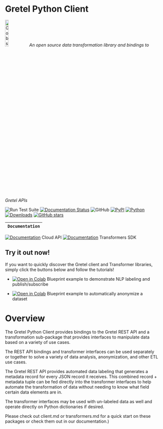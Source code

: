 # Gretel Python Client
<p align="left">
<img width=15% src="https://gretel-public-website.s3.amazonaws.com/assets/gobs_the_cat_@1x.png" alt="Gobs the Gretel.ai cat" />
<i>An open source data transformation library and bindings to Gretel APIs</i>
</p>


![Run Test Suite](https://github.com/gretelai/gretel-python-client/workflows/Run%20Test%20Suite/badge.svg)
[![Documentation Status](https://readthedocs.org/projects/gretel-client/badge/?version=stable)](https://gretel-client.readthedocs.io/en/stable/?badge=stable?badge=stable)
![GitHub](https://img.shields.io/github/license/gretelai/gretel-python-client)
[![PyPI](https://badge.fury.io/py/gretel-client.svg)](https://badge.fury.io/py/gretel-client)
[![Python](https://img.shields.io/pypi/pyversions/gretel-client.svg)](https://github.com/gretelai/gretel-python-client)
[![Downloads](https://pepy.tech/badge/gretel-client)](https://pepy.tech/project/gretel-client)
[![GitHub stars](https://img.shields.io/github/stars/gretelai/gretel-python-client?style=social)](https://github.com/gretelai/gretel-python-client)

**`Documentation`** |
------------------- |
[![Documentation](https://img.shields.io/badge/api-reference-blue.svg)](https://gretel-client.readthedocs.io/en/stable/api_bindings/api_ref.html) Cloud API 
[![Documentation](https://img.shields.io/badge/api-reference-blue.svg)](https://gretel-client.readthedocs.io/en/stable/transformers/api_ref.html) Transformers SDK

## Try it out now!
If you want to quickly discover the Gretel client and Transformer libraries, simply click the buttons below and follow the tutorials!

* [![Open in Colab](https://colab.research.google.com/assets/colab-badge.svg)](https://colab.research.google.com/github/gretelai/gretel-blueprints/blob/master/gretel/gc-labeling_pub_sub_basic/blueprint.ipynb) Blueprint example to demonstrate NLP labeling and publish/subscribe

* [![Open in Colab](https://colab.research.google.com/assets/colab-badge.svg)](https://colab.research.google.com/github/gretelai/gretel-blueprints/blob/master/gretel/gc-auto_anonymize_dataset/blueprint.ipynb) Blueprint example to automatically anonymize a dataset

# Overview

The Gretel Python Client provides bindings to the Gretel REST API and a transformation sub-package that provides interfaces to manipulate data based on a variety of use cases.

The REST API bindings and transformer interfaces can be used separately or together to solve a variety of data analysis, anonymization, and other ETL use cases.

The Gretel REST API provides automated data labeling that generates a metadata record for every JSON record it receives. This combined record + metadata tuple can be fed directly into the transformer interfaces to help automate the transformation of data without needing to know what field certain data elements are in.

The transformer interfaces may be used with un-labeled data as well and operate directly on Python dictionaries if desired.

Please check out client.md or transformers.md for a quick start on these packages or check them out in our documentation.)
